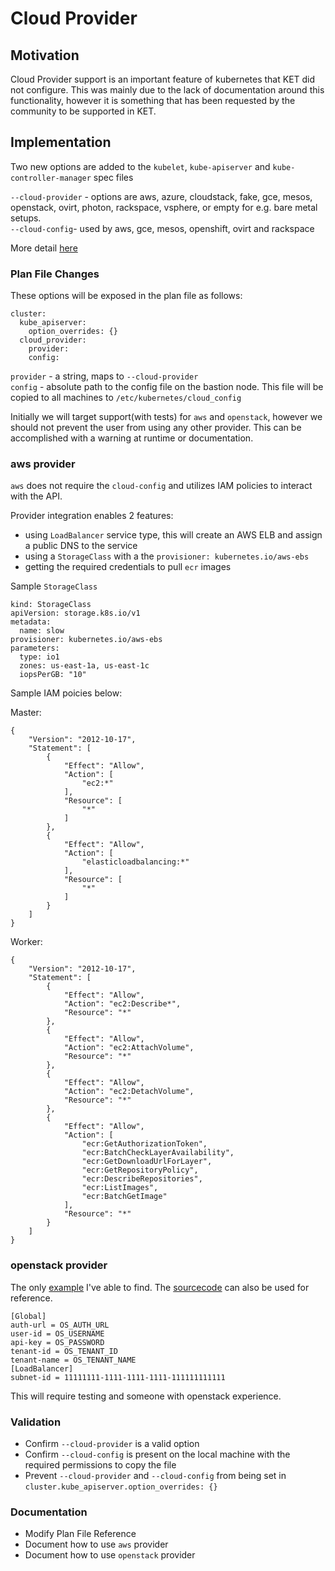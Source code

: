 # Cloud Provider

## Motivation
Cloud Provider support is an important feature of kubernetes that KET did not configure. This was mainly due to the lack of documentation around this functionality, however it is something that has been requested by the community to be supported in KET.

## Implementation
Two new options are added to the `kubelet`, `kube-apiserver` and `kube-controller-manager` spec files  	

`--cloud-provider` - options are aws, azure, cloudstack, fake, gce, mesos, openstack, ovirt, photon, rackspace, vsphere, or empty for e.g. bare metal setups.  
`--cloud-config`- used by aws, gce, mesos, openshift, ovirt and rackspace  

More detail [here](https://kubernetes.io/docs/getting-started-guides/scratch/#cloud-providers)

### Plan File Changes
These options will be exposed in the plan file as follows: 
```
cluster:
  kube_apiserver:
    option_overrides: {}
  cloud_provider:
    provider:
    config:
```

`provider` - a string, maps to `--cloud-provider`  
`config` - absolute path to the config file on the bastion node. This file will be copied to all machines to `/etc/kubernetes/cloud_config` 

Initially we will target support(with tests) for `aws` and `openstack`, however we should not prevent the user from using any other provider.
This can be accomplished with a warning at runtime or documentation.

### aws provider
`aws` does not require the `cloud-config` and utilizes IAM policies to interact with the API.

Provider integration enables 2 features:
* using `LoadBalancer` service type, this will create an AWS ELB and assign a public DNS to the service
* using a `StorageClass` with a the `provisioner: kubernetes.io/aws-ebs`
* getting the required credentials to pull `ecr` images

Sample `StorageClass`
```
kind: StorageClass
apiVersion: storage.k8s.io/v1
metadata:
  name: slow
provisioner: kubernetes.io/aws-ebs
parameters:
  type: io1
  zones: us-east-1a, us-east-1c
  iopsPerGB: "10"
```

Sample IAM poicies below:

Master:
```
{
    "Version": "2012-10-17",
    "Statement": [
        {
            "Effect": "Allow",
            "Action": [
                "ec2:*"
            ],
            "Resource": [
                "*"
            ]
        },
        {
            "Effect": "Allow",
            "Action": [
                "elasticloadbalancing:*"
            ],
            "Resource": [
                "*"
            ]
        }
    ]
}
```
Worker:
```
{
    "Version": "2012-10-17",
    "Statement": [
        {
            "Effect": "Allow",
            "Action": "ec2:Describe*",
            "Resource": "*"
        },
        {
            "Effect": "Allow",
            "Action": "ec2:AttachVolume",
            "Resource": "*"
        },
        {
            "Effect": "Allow",
            "Action": "ec2:DetachVolume",
            "Resource": "*"
        },
        {
            "Effect": "Allow",
            "Action": [
                "ecr:GetAuthorizationToken",
                "ecr:BatchCheckLayerAvailability",
                "ecr:GetDownloadUrlForLayer",
                "ecr:GetRepositoryPolicy",
                "ecr:DescribeRepositories",
                "ecr:ListImages",
                "ecr:BatchGetImage"
            ],
            "Resource": "*"
        }
    ]
}
```

### openstack provider
The only [example](https://stackoverflow.com/questions/32226108/kubernetes-openstack-integration) I've able to find.
The [sourcecode](https://github.com/kubernetes/kubernetes/blob/release-1.7/pkg/cloudprovider/providers/openstack/openstack.go) can also be used for reference.
```
[Global]
auth-url = OS_AUTH_URL
user-id = OS_USERNAME
api-key = OS_PASSWORD
tenant-id = OS_TENANT_ID
tenant-name = OS_TENANT_NAME
[LoadBalancer]
subnet-id = 11111111-1111-1111-1111-111111111111
```
This will require testing and someone with openstack experience.

### Validation
* Confirm `--cloud-provider` is a valid option
* Confirm `--cloud-config` is present on the local machine with the required permissions to copy the file 
* Prevent `--cloud-provider` and `--cloud-config` from being set in `cluster.kube_apiserver.option_overrides: {}`

### Documentation
* Modify Plan File Reference
* Document how to use `aws` provider
* Document how to use `openstack` provider